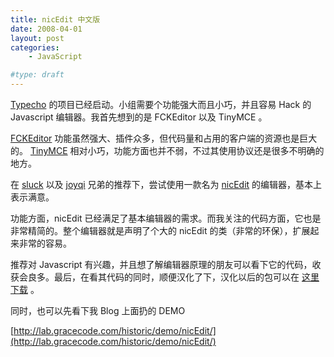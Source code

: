 ```yaml
---
title: nicEdit 中文版
date: 2008-04-01
layout: post
categories:
    - JavaScript

#type: draft
---
```


[Typecho](http://www.typecho.org/)  的项目已经启动。小组需要个功能强大而且小巧，并且容易 Hack 的 Javascript 编辑器。我首先想到的是 FCKEditor 以及 TinyMCE 。

 [FCKEditor](http://www.fckeditor.net/)  功能虽然强大、插件众多，但代码量和占用的客户端的资源也是巨大的。 [TinyMCE](http://tinymce.moxiecode.com/)  相对小巧，功能方面也并不弱，不过其使用协议还是很多不明确的地方。

在  [sluck](http://www.luweiqing.com/)  以及  [joyqi](http://www.joyqi.com/)  兄弟的推荐下，尝试使用一款名为  [nicEdit](http://nicedit.com/)  的编辑器，基本上表示满意。

功能方面，nicEdit 已经满足了基本编辑器的需求。而我关注的代码方面，它也是非常精简的。整个编辑器就是声明了个大的 nicEdit 的类（非常的环保），扩展起来非常的容易。

推荐对 Javascript 有兴趣，并且想了解编辑器原理的朋友可以看下它的代码，收获会良多。最后，在看其代码的同时，顺便汉化了下，汉化以后的包可以在 [这里下载](http://files.gracecode.com/2008_04_01/1207022334.zip) 。

同时，也可以先看下我 Blog 上面扔的 DEMO

 [http://lab.gracecode.com/historic/demo/nicEdit/](http://lab.gracecode.com/historic/demo/nicEdit/)
